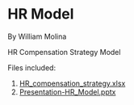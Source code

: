 # HR Model
By William Molina</p>
HR Compensation Strategy Model

Files included:
1. <a href="https://github.com/wlmolina/wmolina-HR-Model/blob/master/HR_compensation_strategy.xlsx">HR_compensation_strategy.xlsx</a>
2. <a href="https://github.com/wlmolina/wmolina-HR-Model/blob/master/Presentation-HR_MODEL.pptx">Presentation-HR_Model.pptx<a/>

